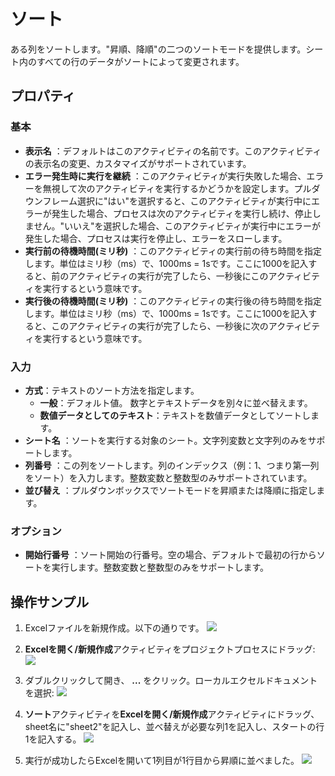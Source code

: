 # ソート

ある列をソートします。"昇順、降順"の二つのソートモードを提供します。シート内のすべての行のデータがソートによって変更されます。

## プロパティ

### 基本

- **表示名** ：デフォルトはこのアクティビティの名前です。このアクティビティの表示名の変更、カスタマイズがサポートされています。
- **エラー発生時に実行を継続** ：このアクティビティが実行失敗した場合、エラーを無視して次のアクティビティを実行するかどうかを設定します。プルダウンフレーム選択に"はい"を選択すると、このアクティビティが実行中にエラーが発生した場合、プロセスは次のアクティビティを実行し続け、停止しません。"いいえ"を選択した場合、このアクティビティが実行中にエラーが発生した場合、プロセスは実行を停止し、エラーをスローします。
- **実行前の待機時間(ミリ秒)** ：このアクティビティの実行前の待ち時間を指定します。単位はミリ秒（ms）で、1000ms = 1sです。ここに1000を記入すると、前のアクティビティの実行が完了したら、一秒後にこのアクティビティを実行するという意味です。
- **実行後の待機時間(ミリ秒)** ：このアクティビティの実行後の待ち時間を指定します。単位はミリ秒（ms）で、1000ms = 1sです。ここに1000を記入すると、このアクティビティの実行が完了したら、一秒後に次のアクティビティを実行するという意味です。


### 入力
- **方式**：テキストのソート方法を指定します。
    - **一般**：デフォルト値。 数字とテキストデータを別々に並べ替えます。
    - **数値データとしてのテキスト**：テキストを数値データとしてソートします。
- **シート名** ：ソートを実行する対象のシート。文字列変数と文字列のみをサポートします。
- **列番号** ：この列をソートします。列のインデックス（例：1、つまり第一列をソート）を入力します。整数変数と整数型のみサポートされています。
- **並び替え** ：プルダウンボックスでソートモードを昇順または降順に指定します。

### オプション

- **開始行番号** ：ソート開始の行番号。空の場合、デフォルトで最初の行からソートを実行します。整数変数と整数型のみをサポートします。

## 操作サンプル

1. Excelファイルを新規作成。以下の通りです。
![](https://docimages.blob.core.chinacloudapi.cn/images/Activities/Sort1.png)

2. **Excelを開く/新規作成**アクティビティをプロジェクトプロセスにドラッグ:
![](https://docimages.blob.core.chinacloudapi.cn/images/Activities/OpenExcel1.png)

3. ダブルクリックして開き、 **...** をクリック。ローカルエクセルドキュメントを選択:
![](https://docimages.blob.core.chinacloudapi.cn/images/Activities/OpenExcel2.png)

4. **ソート**アクティビティを**Excelを開く/新規作成**アクティビティにドラッグ、sheet名に"sheet2"を記入し、並べ替えが必要な列1を記入し、スタートの行1を記入する。
![](https://docimages.blob.core.chinacloudapi.cn/images/Activities/Sort2.png)

5. 実行が成功したらExcelを開いて1列目が1行目から昇順に並べました。
![](https://docimages.blob.core.chinacloudapi.cn/images/Activities/Sort3.png)
